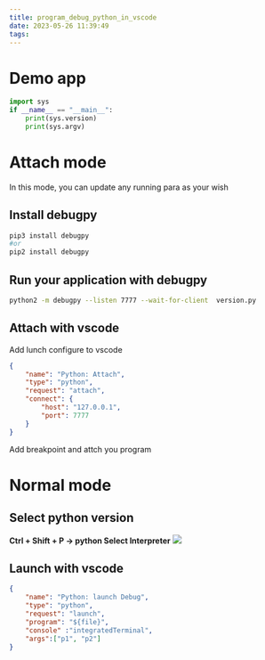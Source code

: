 ```yaml
---
title: program_debug_python_in_vscode
date: 2023-05-26 11:39:49
tags:
---
```

<!-- toc -->
# Demo app
```python
import sys
if __name__ == "__main__":
    print(sys.version)
    print(sys.argv)
```
# Attach mode
In this mode, you can update any running para as your wish 
## Install debugpy 
```bash
pip3 install debugpy
#or 
pip2 install debugpy
```

## Run your application with debugpy
```bash
python2 -m debugpy --listen 7777 --wait-for-client  version.py
```

## Attach with vscode
Add lunch configure to vscode
```json
{
    "name": "Python: Attach",
    "type": "python",
    "request": "attach",
    "connect": {
        "host": "127.0.0.1",
        "port": 7777
    }
}
```
Add breakpoint and attch you program
# Normal mode

## Select python version
**Ctrl + Shift + P -> python Select Interpreter**
![](python.png)
## Launch with vscode
```json
{
    "name": "Python: launch Debug",
    "type": "python",
    "request": "launch",
    "program": "${file}",
    "console" :"integratedTerminal",
    "args":["p1", "p2"]
}
```
